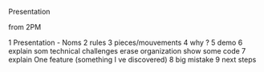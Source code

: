 Presentation

from 2PM


1 Presentation - Noms
2 rules
3 pieces/mouvements
4 why ?
5 demo
6 explain som technical challenges
     erase 
  organization
  show some code
7 explain One feature (something I ve discovered)
8 big mistake
9 next steps 
  